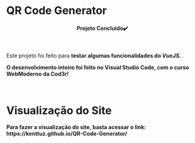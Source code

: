# QR Code Generator

<h4 align="center">Projeto Concluído✔️</h4><br>

<p>Este projeto foi feito para <strong>testar algumas funcionalidades do <i>VueJS.</i>
<p>O desenvolvimento inteiro foi feito no Visual Studio Code, com o curso WebModerno da Cod3r!</p><br>
  
  <h1>Visualização do Site</h1>
<p>Para fazer a visualização do site, basta acessar o link:
<a href:"[https://kenttuz.github.io/SiteReservaDeCarros-Responsivo-Form/](https://kenttuz.github.io/QR-Code-Generator/)">https://kenttuz.github.io/QR-Code-Generator/</a>
